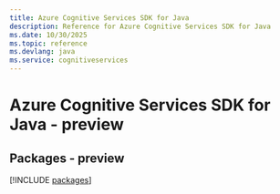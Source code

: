 ```yaml
---
title: Azure Cognitive Services SDK for Java
description: Reference for Azure Cognitive Services SDK for Java
ms.date: 10/30/2025
ms.topic: reference
ms.devlang: java
ms.service: cognitiveservices
---
```

# Azure Cognitive Services SDK for Java - preview
## Packages - preview
[!INCLUDE [packages](cognitive-services-index.md)]